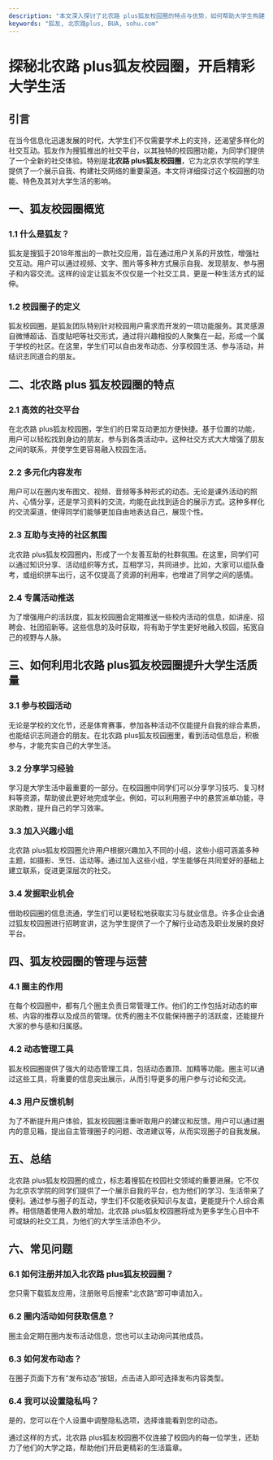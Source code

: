 ```yaml
---
description: "本文深入探讨了北农路 plus狐友校园圈的特点与优势，如何帮助大学生构建愉悦的社交网络与丰富的校园生活。"
keywords: "狐友, 北农路plus, BUA, sohu.com"
---
```

# 探秘北农路 plus狐友校园圈，开启精彩大学生活

## 引言

在当今信息化迅速发展的时代，大学生们不仅需要学术上的支持，还渴望多样化的社交互动。狐友作为搜狐推出的社交平台，以其独特的校园圈功能，为同学们提供了一个全新的社交体验。特别是**北农路 plus狐友校园圈**，它为北京农学院的学生提供了一个展示自我、构建社交网络的重要渠道。本文将详细探讨这个校园圈的功能、特色及其对大学生活的影响。

## 一、狐友校园圈概览

### 1.1 什么是狐友？

狐友是搜狐于2018年推出的一款社交应用，旨在通过用户关系的开放性，增强社交互动。用户可以通过视频、文字、图片等多种方式展示自我、发现朋友、参与圈子和内容交流。这样的设定让狐友不仅仅是一个社交工具，更是一种生活方式的延伸。

### 1.2 校园圈子的定义

狐友校园圈，是狐友团队特别针对校园用户需求而开发的一项功能服务。其灵感源自微博超话、百度贴吧等社交形式，通过将兴趣相投的人聚集在一起，形成一个属于学校的社区。在这里，学生们可以自由发布动态、分享校园生活、参与活动，并结识志同道合的朋友。

## 二、北农路 plus 狐友校园圈的特点

### 2.1 高效的社交平台

在北农路 plus狐友校园圈，学生们的日常互动更加方便快捷。基于位置的功能，用户可以轻松找到身边的朋友，参与到各类活动中。这种社交方式大大增强了朋友之间的联系，并使学生更容易融入校园生活。

### 2.2 多元化内容发布

用户可以在圈内发布图文、视频、音频等多种形式的动态。无论是课外活动的照片、心情分享，还是学习资料的交流，均能在此找到适合的展示方式。这种多样化的交流渠道，使得同学们能够更加自由地表达自己，展现个性。

### 2.3 互助与支持的社区氛围

北农路 plus狐友校园圈内，形成了一个友善互助的社群氛围。在这里，同学们可以通过知识分享、活动组织等方式，互相学习，共同进步。比如，大家可以组队备考，或组织拼车出行，这不仅提高了资源的利用率，也增进了同学之间的感情。

### 2.4 专属活动推送

为了增强用户的活跃度，狐友校园圈会定期推送一些校内活动的信息，如讲座、招聘会、社团招新等。这些信息的及时获取，将有助于学生更好地融入校园，拓宽自己的视野与人脉。

## 三、如何利用北农路 plus狐友校园圈提升大学生活质量

### 3.1 参与校园活动

无论是学校的文化节，还是体育赛事，参加各种活动不仅能提升自我的综合素质，也能结识志同道合的朋友。在北农路 plus狐友校园圈里，看到活动信息后，积极参与，才能充实自己的大学生活。

### 3.2 分享学习经验

学习是大学生活中最重要的一部分。在校园圈中同学们可以分享学习技巧、复习材料等资源，帮助彼此更好地完成学业。例如，可以利用圈子中的悬赏派单功能，寻求助教，提升自己的学习效率。

### 3.3 加入兴趣小组

北农路 plus狐友校园圈允许用户根据兴趣加入不同的小组，这些小组可涵盖多种主题，如摄影、烹饪、运动等。通过加入这些小组，学生能够在共同爱好的基础上建立联系，促进更深层次的社交。

### 3.4 发掘职业机会

借助校园圈的信息流通，学生们可以更轻松地获取实习与就业信息。许多企业会通过狐友校园圈进行招聘宣讲，这为学生提供了一个了解行业动态及职业发展的良好平台。

## 四、狐友校园圈的管理与运营

### 4.1 圈主的作用

在每个校园圈中，都有几个圈主负责日常管理工作。他们的工作包括对动态的审核、内容的推荐以及成员的管理。优秀的圈主不仅能保持圈子的活跃度，还能提升大家的参与感和归属感。

### 4.2 动态管理工具

狐友校园圈提供了强大的动态管理工具，包括动态置顶、加精等功能。圈主可以通过这些工具，将重要的信息突出展示，从而引导更多的用户参与讨论和交流。

### 4.3 用户反馈机制

为了不断提升用户体验，狐友校园圈注重听取用户的建议和反馈。用户可以通过圈内的意见箱，提出自主管理圈子的问题、改进建议等，从而实现圈子的自我发展。

## 五、总结

北农路 plus狐友校园圈的成立，标志着搜狐在校园社交领域的重要进展。它不仅为北京农学院的同学们提供了一个展示自我的平台，也为他们的学习、生活带来了便利。通过参与圈子的互动，学生们不仅能收获知识与友谊，更能提升个人综合素养。相信随着使用人数的增加，北农路 plus狐友校园圈将成为更多学生心目中不可或缺的社交工具，为他们的大学生活添色不少。

## 六、常见问题

### 6.1 如何注册并加入北农路 plus狐友校园圈？

您只需下载狐友应用，注册账号后搜索“北农路”即可申请加入。

### 6.2 圈内活动如何获取信息？

圈主会定期在圈内发布活动信息，您也可以主动询问其他成员。

### 6.3 如何发布动态？

在圈子页面下方有“发布动态”按钮，点击进入即可选择发布内容类型。

### 6.4 我可以设置隐私吗？

是的，您可以在个人设置中调整隐私选项，选择谁能看到您的动态。

通过这样的方式，北农路 plus狐友校园圈不仅连接了校园内的每一位学生，还助力了他们的大学之路，帮助他们开启更精彩的生活篇章。

